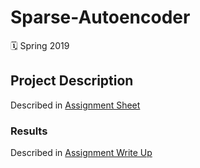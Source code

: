 # Sparse-Autoencoder

🗓 Spring 2019 

## Project Description
Described in [Assignment Sheet](https://github.com/VivianGunawan/Sparse-Autoencoder/blob/main/AssignmentSheet.pdf)

### Results
Described in [Assignment Write Up](https://github.com/VivianGunawan/Sparse-Autoencoder/blob/main/AssignmentWriteUp.pdf)
